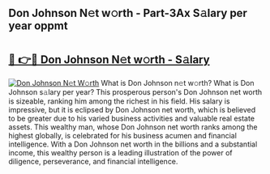 ## Don Johnson N𝚎t w𝚘rth - Part-3Ax S𝚊lary per year oppmt

# <h2><a href="http://gc1gnr.nevu.top/?p=Don+Johnson">🔗 👉🔴 Don Johnson N𝚎t w𝚘rth - S𝚊lary</a></h2>

[![Don Johnson N𝚎t W𝚘rth](https://i.imgur.com/Oavwk0R.jpeg)](http://gc1gnr.nevu.top/?p=Don+Johnson)
What is Don Johnson n𝚎t w𝚘rth? What is Don Johnson s𝚊lary per year?
This prosperous person's Don Johnson net worth is sizeable, ranking him among the richest in his field. His salary is impressive, but it is eclipsed by Don Johnson net worth, which is believed to be greater due to his varied business activities and valuable real estate assets. This wealthy man, whose Don Johnson net worth ranks among the highest globally, is celebrated for his business acumen and financial intelligence. With a Don Johnson net worth in the billions and a substantial income, this wealthy person is a leading illustration of the power of diligence, perseverance, and financial intelligence.
